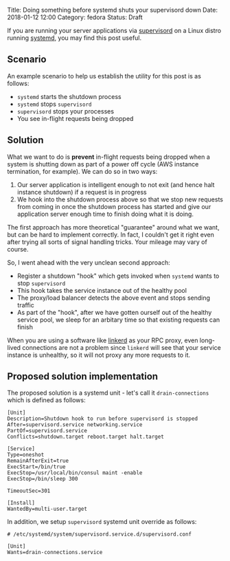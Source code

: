 Title: Doing something before systemd shuts your supervisord down
Date: 2018-01-12 12:00
Category: fedora
Status: Draft

If you are running your server applications via [supervisord]() on a Linux distro running [systemd](), you may find 
this post useful.

## Scenario

An example scenario to help us establish the utility for this post is as follows:

- `systemd` starts the shutdown process
- `systemd` stops `supervisord`
- `supervisord` stops your processes
- You see in-flight requests being dropped

## Solution

What we want to do is **prevent** in-flight requests being dropped when a system is shutting down as part of
a power off cycle (AWS instance termination, for example). We can do so in two ways:

1. Our server application is intelligent enough to not exit (and hence halt instance shutdown) if a request is in progress
2. We hook into the shutdown process above so that we stop new requests from coming in once the shutdown process has started and give our application server enough time to finish doing what it is doing.

The first approach has more theoretical "guarantee" around what we want, but can be hard to implement correctly. In fact,
I couldn't get it right even after trying all sorts of signal handling tricks. Your mileage may vary of course.

So, I went ahead with the very unclean second approach:

- Register a shutdown "hook" which gets invoked when `systemd` wants to stop `supervisord`
- This hook takes the service instance out of the healthy pool
- The proxy/load balancer detects the above event and stops sending traffic
- As part of the "hook", after we have gotten ourself out of the healthy service pool, we sleep for an arbitary time so that
existing requests can finish

When you are using a software like [linkerd]() as your RPC proxy, even long-lived connections are not a problem since
`linkerd` will see that your service instance is unhealthy, so it will not proxy any more requests to it.


## Proposed solution implementation

The proposed solution is a systemd unit - let's call it `drain-connections` which is defined as follows:

```
[Unit]
Description=Shutdown hook to run before supervisord is stopped
After=supervisord.service networking.service
PartOf=supervisord.service
Conflicts=shutdown.target reboot.target halt.target

[Service]
Type=oneshot
RemainAfterExit=true
ExecStart=/bin/true
ExecStop=/usr/local/bin/consul maint -enable
ExecStop=/bin/sleep 300

TimeoutSec=301

[Install]
WantedBy=multi-user.target
```

In addition, we setup `supervisord` systemd unit override as follows:

```
# /etc/systemd/system/supervisord.service.d/supervisord.conf

[Unit]
Wants=drain-connections.service
```
